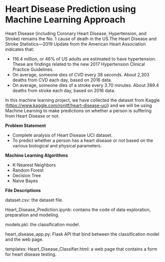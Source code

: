 # **Heart Disease Prediction using Machine Learning Approach**

Heart Disease (including Coronary Heart Disease, Hypertension, and Stroke) remains the No. 1 cause of death in the US.The Heart Disease and Stroke Statistics—2019 Update from the American Heart Association indicates that:

*   116.4 million, or 46% of US adults are estimated to have hypertension. These are findings related to the new 2017 Hypertension Clinical Practice Guidelines.
*   On average, someone dies of CVD every 38 seconds. About 2,303 deaths from CVD each day, based on 2016 data.
*   On average, someone dies of a stroke every 3.70 minutes. About 389.4 deaths from stroke each day, based on 2016 data.

In this machine learning project, we have collected the dataset from Kaggle (https://www.kaggle.com/ronitf/heart-disease-uci) and we will be using Machine Learning to make predictions on whether a person is suffering from Heart Disease or not.

**Problem Statement**

*   Complete analysis of Heart Disease UCI dataset.
*   To predict whether a person has a heart disease or not based on the various biological and physical parameters.

**Machine Learning Algorithms**

*   K-Nearest Neighbors
*   Random Forest
*   Decision Tree
*   Naive Bayes

**File Descriptions**

dataset.csv: the dataset file.

Heart_Disease_Prediction.ipynb: contains the code of data exploration, preparation and modeling.

models.pkl: the classification model.

heart_disease_app.py: Flask API that bind between the classification model and the web page.

templates:
 Heart_Disease_Classifier.html: a web page that contains a form for heart disease testing.
